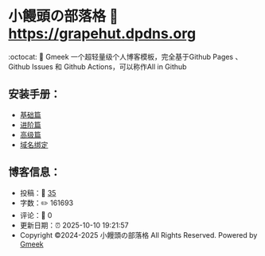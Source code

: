# 小饅頭の部落格 :link: https://grapehut.dpdns.org 
:octocat: :100: Gmeek 一个超轻量级个人博客模板，完全基于Github Pages 、Github Issues 和 Github Actions，可以称作All in Github 
## 安装手册：
- [基础篇](https://grapehut.dpdns.org/post/1) 
- [进阶篇](https://grapehut.dpdns.org/post/2) 
- [高级篇](https://grapehut.dpdns.org/post/3) 
- [域名绑定](https://grapehut.dpdns.org/post/4) 
## 博客信息：
- 投稿：📜 [35](https://grapehut.dpdns.org) 
- 字数：✏️ 161693 
- 评论：💬 0 
- 更新日期：⏰ 2025-10-10 19:21:57 
- Copyright ©️2024-2025 小饅頭の部落格 All Rights Reserved. Powered by [Gmeek](https://github.com/hst1189/Gmeek)

